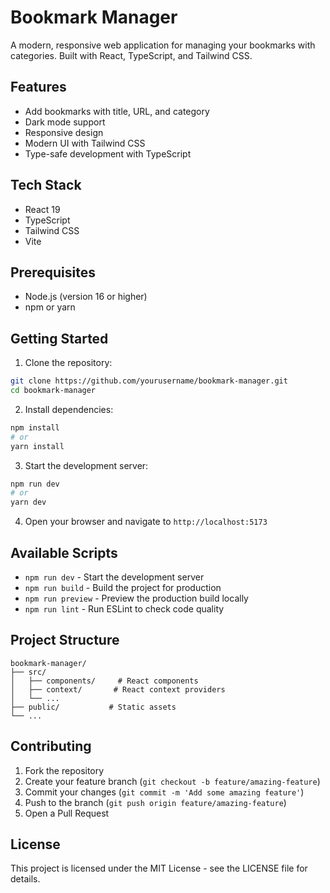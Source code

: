 # Bookmark Manager

A modern, responsive web application for managing your bookmarks with categories. Built with React, TypeScript, and Tailwind CSS.

## Features

- Add bookmarks with title, URL, and category
- Dark mode support
- Responsive design
- Modern UI with Tailwind CSS
- Type-safe development with TypeScript

## Tech Stack

- React 19
- TypeScript
- Tailwind CSS
- Vite

## Prerequisites

- Node.js (version 16 or higher)
- npm or yarn

## Getting Started

1. Clone the repository:

```bash
git clone https://github.com/yourusername/bookmark-manager.git
cd bookmark-manager
```

2. Install dependencies:

```bash
npm install
# or
yarn install
```

3. Start the development server:

```bash
npm run dev
# or
yarn dev
```

4. Open your browser and navigate to `http://localhost:5173`

## Available Scripts

- `npm run dev` - Start the development server
- `npm run build` - Build the project for production
- `npm run preview` - Preview the production build locally
- `npm run lint` - Run ESLint to check code quality

## Project Structure

```
bookmark-manager/
├── src/
│   ├── components/     # React components
│   ├── context/       # React context providers
│   └── ...
├── public/           # Static assets
└── ...
```

## Contributing

1. Fork the repository
2. Create your feature branch (`git checkout -b feature/amazing-feature`)
3. Commit your changes (`git commit -m 'Add some amazing feature'`)
4. Push to the branch (`git push origin feature/amazing-feature`)
5. Open a Pull Request

## License

This project is licensed under the MIT License - see the LICENSE file for details.
